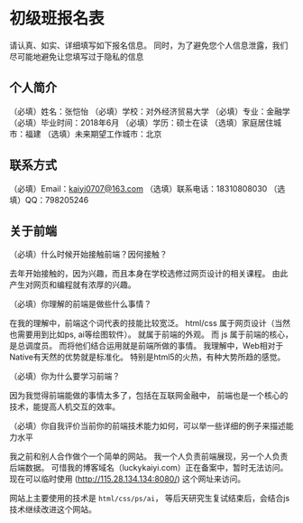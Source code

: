 # 初级班报名表

请认真、如实、详细填写如下报名信息。
同时，为了避免您个人信息泄露，我们尽可能地避免让您填写过于隐私的信息

## 个人简介

（必填）姓名：张恺怡
（必填）学校：对外经济贸易大学
（必填）专业：金融学
（必填）毕业时间：2018年6月
（必填）学历：硕士在读
（选填）家庭居住城市：福建
（选填）未来期望工作城市：北京

## 联系方式

（必填）Email：kaiyi0707@163.com
（选填）联系电话：18310808030
（选填）QQ：798205246

## 关于前端

（必填）什么时候开始接触前端？因何接触？

去年开始接触的，因为兴趣，而且本身在学校选修过网页设计的相关课程。
由此产生对网页和编程就有浓厚的兴趣。

（必填）你理解的前端是做些什么事情？

在我的理解中，前端这个词代表的技能比较宽泛。
html/css 属于网页设计（当然也需要用到比如ps, ai等绘图软件）。
就属于前端的外观。
而 js 属于前端的核心，是总调度员。
而将他们结合运用就是前端所做的事情。
我理解中，Web相对于Native有天然的优势就是标准化。
特别是html5的火热，有种大势所趋的感觉。

（必填）你为什么要学习前端？

因为我觉得前端能做的事情太多了，包括在互联网金融中，
前端也是一个核心的技术，能提高人机交互的效率。

（必填）你自我评价当前你的前端技术能力如何，可以举一些详细的例子来描述能力水平

我之前和别人合作做个一个简单的网站。
我一个人负责前端展现，另一个人负责后端数据。
可惜我的博客域名（luckykaiyi.com）正在备案中，暂时无法访问。
现在可以临时使用 (http://115.28.134.134:8080/) 这个网址来访问。

网站上主要使用的技术是 `html/css/ps/ai`，
等后天研究生复试结束后，会结合js技术继续改进这个网站。

